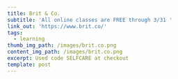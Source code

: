 ```yaml
---
title: Brit & Co.
subtitle: 'All online classes are FREE through 3/31 '
link_out: 'https://www.brit.co/'
tags:
  - learning
thumb_img_path: /images/brit.co.png
content_img_path: /images/brit.co.png
excerpt: Used code SELFCARE at checkout
template: post
---
```


